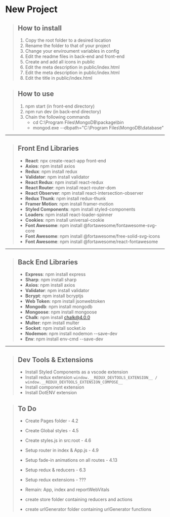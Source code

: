 # New Project

> ## How to install
> 
> 1. Copy the root folder to a desired location  
> 2. Rename the folder to that of your project  
> 3. Change your enviroument variables in config  
> 4. Edit the readme files in back-end and front-end  
> 5. Create and add all icons in public  
> 6. Edit the meta description in public/index.html  
> 6. Edit the meta description in public/index.html  
> 7. Edit the title in public/index.html  

> ## How to use
> 
> 1. npm start (in front-end directory)  
> 2. npm run dev (in back-end directory)  
> 3. Chain the following commands
>    - cd C:\Program Files\MongoDB\package\bin
>    - mongod.exe  --dbpath="C:\Program Files\MongoDB\database"

-------------------------------

> ## Front End Libraries
> 
> - **React**: npx create-react-app front-end  
> - **Axios**: npm install axios  
> - **Redux**: npm install redux  
> - **Validator**: npm install validator  
> - **React Redux**: npm install react-redux  
> - **React Router**: npm install react-router-dom  
> - **React Observer**: npm install react-intersection-observer  
> - **Redux Thunk**: npm install redux-thunk  
> - **Framer Motion**: npm install framer-motion  
> - **Styled Components**: npm install styled-components  
> - **Loaders**: npm install react-loader-spinner  
> - **Cookies**: npm install universal-cookie  
> - **Font Awesome**: npm install @fortawesome/fontawesome-svg-core
> - **Font Awesome**: npm install @fortawesome/free-solid-svg-icons
> - **Font Awesome**: npm install @fortawesome/react-fontawesome

--------------------------------------

> ## Back End Libraries
> 
> - **Express**: npm install express  
> - **Sharp**: npm install sharp  
> - **Axios**: npm install axios  
> - **Validator**: npm install validator  
> - **Bcrypt**: npm install bcryptjs  
> - **Web Token**: npm install jsonwebtoken  
> - **Mongodb**: npm install mongodb  
> - **Mongoose**: npm install mongoose  
> - **Chalk**: npm install chalk@4.0.0  
> - **Multer**: npm install multer  
> - **Socket**: npm install socket.io  
> - **Nodemon**: npm install nodemon --save-dev  
> - **Env**: npm install env-cmd --save-dev  


--------------------------------------

> ## Dev Tools & Extensions
>
> - Install Styled Components as a vscode extension
> - Install redux extension `window.__REDUX_DEVTOOLS_EXTENSION__ / window.__REDUX_DEVTOOLS_EXTENSION_COMPOSE__`
> - Install component extension
> - Install DotENV extension

> ## To Do
> - Create Pages folder                          - 4.2
> - Create Global styles                         - 4.5
> - Create styles.js in src:root                 - 4.6
> - Setup router in index & App.js               - 4.9
> - Setup fade-in animations on all routes       - 4.13
> - Setup redux & reducers                       - 6.3
> - Setup redux extensions                       - ???
> 
> - Remain: App, index and reportWebVitals
> - create store folder containing reducers and actions
> - create urlGenerator folder containing urlGenerator functions